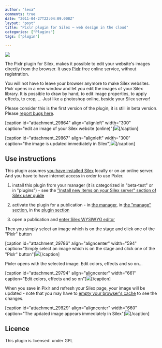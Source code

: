 ```yaml
---
author: "lexa"
comments: true
date: "2011-04-27T22:04:09.000Z"
layout: "post"
title: "Pixlr plugin for Silex – web design in the cloud"
categories: ["Plugins"]
tags: ["plugin"]

---
```

[![](https://www.silexlabs.org/wp-content/uploads/2011/04/plugin2.png)](https://www.silexlabs.org/?p=29769)

The Pixlr plugin for Silex, makes it possible to edit your website's images directly from the browser. It uses [Pixlr](http://pixlr.com/) free online service, without registration.

You will not have to leave your browser anymore to make Silex websites. Pixlr opens in a new window and let you edit the images of your Silex library. It is possible to draw by hand, to edit image properties, to apply effects, to crop, ... Just like a photoshop online, beside your Silex server!

Please consider this is the first version of the plugin, it is still in beta version. Please [report bugs here](http://code.google.com/p/pixlr-for-silex/issues/list).

[caption id="attachment_29864" align="alignleft" width="300" caption="edit an image of your Silex website (online)"]![](https://www.silexlabs.org/wp-content/uploads/2011/04/pixler-screenshot2bis-300x242.png)[/caption]

[caption id="attachment_29867" align="alignleft" width="300" caption="the image is updated immediately in Silex"]![](https://www.silexlabs.org/wp-content/uploads/2011/04/pixler-screenshot1bis-300x245.png)[/caption]



<!-- more -->


## Use instructions


This plugin assumes [you have installed Silex](https://www.silexlabs.org/?page_id=21) locally or on an online server. And you have to have internet access in order to use Pixler.




  1. install this plugin from your manager (it is categorized in "beta-test" or in "plugins") - see the ["Install new items on your Silex server" section of Silex user guide](https://www.silexlabs.org/?p=1447)


  2. activate the plugin for a publication - in [the manager](https://www.silexlabs.org/?page_id=144), in [the "manage" section](https://www.silexlabs.org/?page_id=169), in the [plugin section](https://www.silexlabs.org/?page_id=230)


  3. open a publication and [enter Silex WYSIWYG editor](https://www.silexlabs.org/?page_id=293)[](https://www.silexlabs.org/?p=1447)


Then you simply select an image which is on the stage and click one of the "Pixlr" button

[caption id="attachment_29786" align="aligncenter" width="594" caption="Simply select an image which is on the stage and click one of the "Pixlr" button"]![](https://www.silexlabs.org/wp-content/uploads/2011/04/pixler-screenshot.png)[/caption]

Pixler opens with the selected image. Edit colors, effects and so on...

[caption id="attachment_29794" align="aligncenter" width="661" caption="Edit colors, effects and so on"]![](https://www.silexlabs.org/wp-content/uploads/2011/04/pixler-screenshot3.png)[/caption]

When you save in Pixlr and refresh your Silex page, your image will be updated - note that you may have to [empty your browser's cache](http://www.wikihow.com/Clear-Your-Browser's-Cache) to see the changes.

[caption id="attachment_29829" align="aligncenter" width="660" caption="The updated image appears immediately in Silex"]![](https://www.silexlabs.org/wp-content/uploads/2011/04/pixler-screenshot4.png)[/caption]


## Licence


This plugin is licensed  under GPL


